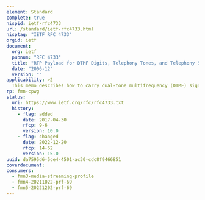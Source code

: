 ```yaml
---
element: Standard
complete: true
nispid: ietf-rfc4733
url: /standard/ietf-rfc4733.html
nisptag: "IETF RFC 4733"
orgid: ietf
document:
  org: ietf
  pubnum: "RFC 4733"
  title: "RTP Payload for DTMF Digits, Telephony Tones, and Telephony Signals"
  date: "2006-12"
  version: ""
applicability: >2
  This memo describes how to carry dual-tone multifrequency (DTMF) signalling, other tone signals, and telephony events in RTP packets.
rp: fmn-cpwg
status:
  uri: https://www.ietf.org/rfc/rfc4733.txt
  history: 
    - flag: added
      date: 2017-04-30
      rfcp: 9-6
      version: 10.0
    - flag: changed
      date: 2022-12-20
      rfcp: 14-62
      version: 15.0
uuid: da7595d6-5ce4-4501-ac30-cdc8f9466851
coverdocument:
consumers:
  - fmn3-media-streaming-profile
  - fmn4-20211022-prf-69
  - fmn5-20221202-prf-69
---
```

